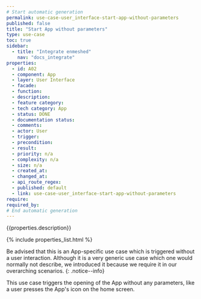 ```yaml
---
# Start automatic generation
permalink: use-case-user_interface-start-app-without-parameters
published: false
title: "Start App without parameters"
type: use-case
toc: true
sidebar:
  - title: "Integrate enmeshed"
    nav: "docs_integrate"
properties:
  - id: A02
  - component: App
  - layer: User Interface
  - facade:
  - function:
  - description:
  - feature category:
  - tech category: App
  - status: DONE
  - documentation status:
  - comments:
  - actor: User
  - trigger:
  - precondition:
  - result:
  - priority: n/a
  - complexity: n/a
  - size: n/a
  - created_at:
  - changed_at:
  - api_route_regex:
  - published: default
  - link: use-case-user_interface-start-app-without-parameters
require:
required_by:
# End automatic generation
---
```


{{properties.description}}

{% include properties_list.html %}

Be advised that this is an App-specific use case which is triggered without a user interaction. Although it is a very generic use case which one would normally not describe, we introduced it because we require it in our overarching scenarios.
{: .notice--info}

This use case triggers the opening of the App without any parameters, like a user presses the App's icon on the home screen.
